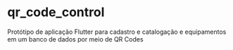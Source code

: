 # qr_code_control

Protótipo de aplicação Flutter para cadastro e catalogação e equipamentos em um banco de dados por meio de QR Codes
